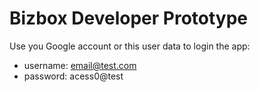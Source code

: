 # Bizbox Developer Prototype

Use you Google account or this user data to login the app:

- username: email@test.com
- password: acess0@test
